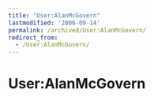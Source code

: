 ```yaml
---
title: "User:AlanMcGovern"
lastmodified: '2006-09-14'
permalink: /archived/User:AlanMcGovern/
redirect_from:
  - /User:AlanMcGovern/
---
```


User:AlanMcGovern
=================



